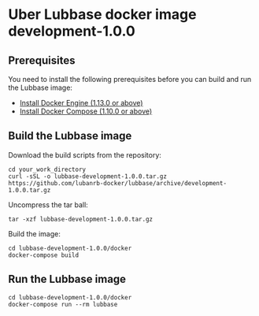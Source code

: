 # Uber Lubbase docker image development-1.0.0

## Prerequisites

You need to install the following prerequisites before you can build and run the Lubbase image:
  * [Install Docker Engine (1.13.0 or above)](https://docs.docker.com/engine/installation/)
  * [Install Docker Compose (1.10.0 or above)](https://docs.docker.com/compose/install/)

## Build the Lubbase image

Download the build scripts from the repository:

```
cd your_work_directory
curl -sSL -o lubbase-development-1.0.0.tar.gz  https://github.com/lubanrb-docker/lubbase/archive/development-1.0.0.tar.gz
```

Uncompress the tar ball:

```
tar -xzf lubbase-development-1.0.0.tar.gz
```

Build the image:

```
cd lubbase-development-1.0.0/docker
docker-compose build
```

## Run the Lubbase image

```
cd lubbase-development-1.0.0/docker
docker-compose run --rm lubbase
```

